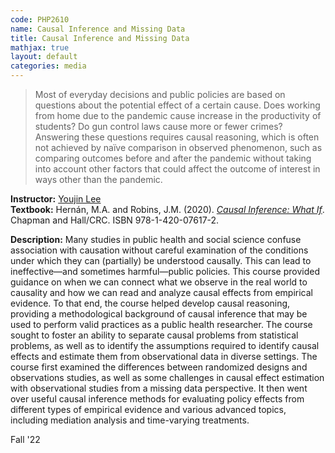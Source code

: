 ```yaml
---
code: PHP2610 
name: Causal Inference and Missing Data 
title: Causal Inference and Missing Data 
mathjax: true
layout: default
categories: media
---
```


> Most of everyday decisions and public policies are based on questions about the potential effect of a certain cause. Does working from home due to the pandemic cause increase in the productivity of students? Do gun control laws cause more or fewer crimes? Answering these questions requires causal reasoning, which is often not achieved by naïve comparison in observed phenomenon, such as comparing outcomes before and after the pandemic without taking into account other factors that could affect the outcome of interest in ways other than the pandemic.

**Instructor:** [Youjin Lee](https://vivo.brown.edu/display/ylee209) <br>
**Textbook:** Hernán, M.A. and Robins, J.M. (2020). [*Causal Inference: What If*](https://www.hsph.harvard.edu/miguel-hernan/wp-content/uploads/sites/1268/2023/05/hernanrobins_WhatIf_14may23.pdf). Chapman and Hall/CRC. ISBN 978-1-420-07617-2.

**Description:** Many studies in public health and social science confuse association with causation without careful examination of the conditions under which they can (partially) be understood causally. This can lead to ineffective&mdash;and sometimes harmful&mdash;public policies. This course provided guidance on when we can connect what we observe in the real world to causality and how we can read and analyze causal effects from empirical evidence. To that end, the course helped develop causal reasoning, providing a methodological background of causal inference that may be used to perform valid practices as a public health researcher. The course sought to foster an ability to separate causal problems from statistical problems, as well as to identify the assumptions required to identify causal effects and estimate them from observational data in diverse settings. The course first examined the differences between randomized designs and observations studies, as well as some challenges in causal effect estimation with observational studies from a missing data perspective. It then went over useful causal inference methods for evaluating policy effects from different types of empirical evidence and various advanced topics, including mediation analysis and time-varying treatments.

<!-- Additionally, the course provided theoretical and methodological guidelines on how to define and estimate causal effects in various settings. -->

Fall '22
